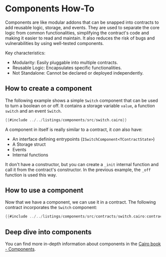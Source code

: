 # Components How-To

Components are like modular addons that can be snapped into contracts to add reusable logic, storage, and events.
They are used to separate the core logic from common functionalities, simplifying the contract's code and making it easier to read and maintain.
It also reduces the risk of bugs and vulnerabilities by using well-tested components.

Key characteristics:
- Modularity: Easily pluggable into multiple contracts.
- Reusable Logic: Encapsulates specific functionalities.
- Not Standalone: Cannot be declared or deployed independently.

## How to create a component

The following example shows a simple `Switch` component that can be used to turn a boolean on or off.
It contains a storage variable `value`, a function `switch` and an event `Switch`.

```rust
{{#include ../../listings/components/src/switch.cairo}}
```

A component in itself is really similar to a contract, it *can* also have:
- An interface defining entrypoints (`ISwitchComponent<TContractState>`)
- A Storage struct
- Events
- Internal functions

It don't have a constructor, but you can create a `_init` internal function and call it from the contract's constructor. In the previous example, the `_off` function is used this way.

## How to use a component

Now that we have a component, we can use it in a contract.
The following contract incorporates the `Switch` component:

```rust
{{#include ../../listings/components/src/contracts/switch.cairo:contract}}
```

## Deep dive into components

You can find more in-depth information about components in the [Cairo book - Components](https://book.cairo-lang.org/ch99-01-05-00-components.html).
